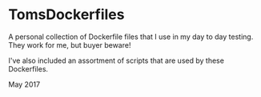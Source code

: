 # TomsDockerfiles

A personal collection of Dockerfile files that I use in my day to day 
testing.  They work for me, but buyer beware!

I've also included an assortment of scripts that are used by these Dockerfiles.

May 2017
